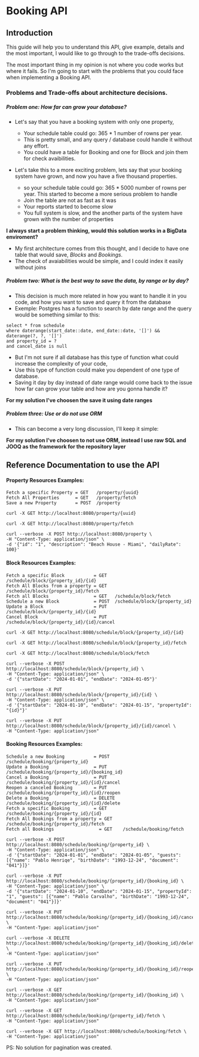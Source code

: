 # Booking API

## Introduction

This guide will help you to understand this API, give example, details and the most important, I would like to go 
through to the trade-offs decisions.

The most important thing in my opinion is not where you code works but where it fails. So I'm going to start with the problems 
that you could face when implementing a Booking API.

### Problems and Trade-offs about architecture decisions.

##### Problem one: How far can grow your database?

- Let's say  that you have a booking system with only one property, 
  - Your schedule table could go: 365 * 1 number of rowns per year.
  - This is pretty small, and any query / database could handle it without any effort. 
  - You could have a table for Booking and one for Block and join them for check avaibilities.
   
- Let's take this to a more exciting problem, lets say that your booking system have grown, and now you have a five thousand properties.
  - so your schedule table could go: 365 * 5000 number of rowns per year. This started to become a more serious problem to handle
  - Join the table are not as fast as it was
  - Your reports started to become slow
  - You full system is slow, and the another parts of the system have grown with the number of properties
   
**I always start a problem thinking, would this solution works in a BigData enviroment?**

- My first architecture comes from this thought, and I decide to have one table that would save, *Blocks* and *Bookings*.
- The check of avaiabilities would be simple, and I could index it easily without joins

##### Problem two: What is the best way to save the data, by range or by day?

- This decision is much more related in how you want to handle it in you code, and how you want to save and query it from the database
- Exemple: Postgres has a function to search by date range and the query would be something similar to this: 

```
select * from schedule
where daterange(start_date::date, end_date::date, '[]') && daterange(?, ?, '[]')
and property_id = ?
and cancel_date is null
```

- But I'm not sure if all database has this type of function what could increase the complexity of your code, 
- Use this type of function could make you dependent of one type of database.
- Saving it day by day instead of date range would come back to the issue how far can grow your table and how are you gonna handle it?

**For my solution I've choosen the save it using date ranges**

##### Problem three: Use or do not use ORM

- This can become a very long discussion, I'll keep it simple:

**For my solution I've choosen to not use ORM, instead I use raw SQL and JOOQ as the framework for the repository layer**

## Reference Documentation to use the API

#### Property Resources Examples:

```
Fetch a specific Property = GET   /property/{uuid}
Fetch All Properties      = GET   /property/fetch
Save a new Property       = POST  /property
```

```
curl -X GET http://localhost:8080/property/{uuid}

curl -X GET http://localhost:8080/property/fetch

curl --verbose -X POST http://localhost:8080/property \
-H "Content-Type: application/json" \
-d '{"id": "1", "description": "Beach House - Miami", "dailyRate": 100}'
```

#### Block Resources Examples:

```
Fetch a specific Block           = GET   /schedule/block/{property_id}/{id}
Fetch All Blocks from a property = GET   /schedule/block/{property_id}/fetch
Fetch all Blocks                 = GET   /schedule/block/fetch
Schedule a new Block             = POST  /schedule/block/{property_id}
Update a Block                   = PUT   /schedule/block/{property_id}/{id}
Cancel Block                     = PUT   /schedule/block/{property_id}/{id}/cancel
```

```
curl -X GET http://localhost:8080/schedule/block/{property_id}/{id}

curl -X GET http://localhost:8080/schedule/block/{property_id}/fetch

curl -X GET http://localhost:8080/schedule/block/fetch

curl --verbose -X POST http://localhost:8080/schedule/block/{property_id} \
-H "Content-Type: application/json" \
-d '{"startDate": "2024-01-01", "endDate": "2024-01-05"}'

curl --verbose -X PUT http://localhost:8080/schedule/block/{property_id}/{id} \
-H "Content-Type: application/json" \
-d '{"startDate": "2024-01-10", "endDate": "2024-01-15", "propertyId": "{id}"}'

curl --verbose -X PUT http://localhost:8080/schedule/block/{property_id}/{id}/cancel \
-H "Content-Type: application/json"

```

#### Booking Resources Examples:

```
Schedule a new Booking           = POST   /schedule/booking/{property_id}
Update a Booking                 = PUT    /schedule/booking/{property_id}/{booking_id}
Cancel a Booking                 = PUT    /schedule/booking/{property_id}/{id}/cancel
Reopen a canceled Booking        = PUT    /schedule/booking/{property_id}/{id}/reopen
Delete a Booking                 = DELETE /schedule/booking/{property_id}/{id}/delete
Fetch a specific Booking         = GET    /schedule/booking/{property_id}/{id}
Fetch All Bookings from a property = GET    /schedule/booking/{property_id}/fetch
Fetch all Bookings                 = GET    /schedule/booking/fetch

```

```
curl --verbose -X POST http://localhost:8080/schedule/booking/{property_id} \
-H "Content-Type: application/json" \
-d '{"startDate": "2024-01-01", "endDate": "2024-01-05", "guests": [{"name": "Pablo Henriqe", "birthDate": "1993-12-24", "document": "041"}]}'

curl --verbose -X PUT http://localhost:8080/schedule/booking/{property_id}/{booking_id} \
-H "Content-Type: application/json" \
-d '{"startDate": "2024-01-10", "endDate": "2024-01-15", "propertyId": "1", "guests": [{"name": "Pablo Carvalho", "birthDate": "1993-12-24", "document": "041"}]}'

curl --verbose -X PUT http://localhost:8080/schedule/booking/{property_id}/{booking_id}/cancel \
-H "Content-Type: application/json"

curl --verbose -X DELETE http://localhost:8080/schedule/booking/{property_id}/{booking_id}/delete \
-H "Content-Type: application/json"

curl --verbose -X PUT http://localhost:8080/schedule/booking/{property_id}/{booking_id}/reopen \
-H "Content-Type: application/json"

curl --verbose -X GET http://localhost:8080/schedule/booking/{property_id}/{booking_id} \
-H "Content-Type: application/json"

curl --verbose -X GET http://localhost:8080/schedule/booking/{property_id}/fetch \
-H "Content-Type: application/json"

curl --verbose -X GET http://localhost:8080/schedule/booking/fetch \
-H "Content-Type: application/json"

```

PS: No solution for pagination was created.
